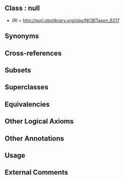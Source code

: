 
## Class : null

 * *IRI* = http://purl.obolibrary.org/obo/NCBITaxon_6217

## Synonyms


## Cross-references


## Subsets


## Superclasses


## Equivalencies


## Other Logical Axioms


## Other Annotations


## Usage


## External Comments

